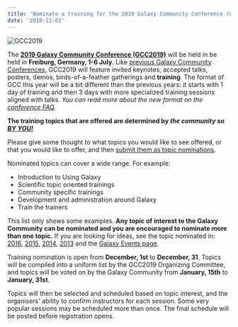 ```yaml
---
title: 'Nominate a training for the 2019 Galaxy Community Conference (GCC2019)'
date: '2018-12-01'
---
```

<img class="img-fluid mx-auto" src="/src/news/2018-12-gcc2019-training-nomination/training_gcc_logo_blue_bg.png" alt="GCC2019" />

The [**2019 Galaxy Community Conference (GCC2019)**](/events/gcc2019/) will be held in be held in **Freiburg, Germany, 1-6 July**. Like [previous Galaxy Community Conferences](/gcc/), GCC2019 will feature invited keynotes, accepted talks, posters, demos, birds-of-a-feather gatherings and **training**. The format of GCC this year will be a bit different than the previous years: it starts with 1 day of training and then 3 days with more specialized training sessions aligned with talks. *You can read more about the new format on the [conference FAQ](/events/gcc2019/faq/#what-will-be-the-format-for-gcc-in-2019).*

**The training topics that are offered are determined by *the community* so *[BY YOU!](https://docs.google.com/forms/d/1fBPjEmw7Td52rhBnC0SvflnQCD7Ue5IMJ9RkM0SjnYg/)***

Please give some thought to what topics you would like to see offered, or that you would like to offer, and then [submit them as topic nominations](https://docs.google.com/forms/d/1fBPjEmw7Td52rhBnC0SvflnQCD7Ue5IMJ9RkM0SjnYg/). 

Nominated topics can cover a wide range. For example:

- Introduction to Using Galaxy
- Scientific topic oriented trainings
- Community specific trainings
- Development and administration around Galaxy
- Train the trainers

This list only shows some examples. **Any topic of interest to the Galaxy Community can be nominated and you are encouraged to nominate more than one topic.** If you are looking for ideas, see the topic nominated in: [2016](https://bit.ly/gcc2016noms), [2015](https://bit.ly/gcc2015vote), [2014](https://bit.ly/1s6NtMN), [2013]( https://bit.ly/1i2j1gN) and the [Galaxy Events page](https://galaxyproject.org/events/).

Training nomination is open from **December, 1st** to **December, 31**. Topics will be compiled into a uniform list by the GCC2019 Organizing Committee, and topics will be voted on by the Galaxy Community from **January, 15th** to **January, 31st**.

Topics will then be selected and scheduled based on topic interest, and the organisers' ability to confirm instructors for each session. Some very popular sessions may be scheduled more than once. The final schedule will be posted before registration opens.
